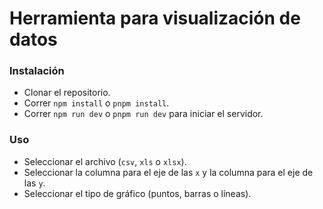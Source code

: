 # Herramienta para visualización de datos

### Instalación
* Clonar el repositorio.
* Correr `npm install` o `pnpm install`.
* Correr `npm run dev` o `pnpm run dev` para iniciar el servidor.

### Uso
* Seleccionar el archivo (`csv`, `xls` o `xlsx`).
* Seleccionar la columna para el eje de las `x` y la columna para el eje de las `y`.
* Seleccionar el tipo de gráfico (puntos, barras o líneas).